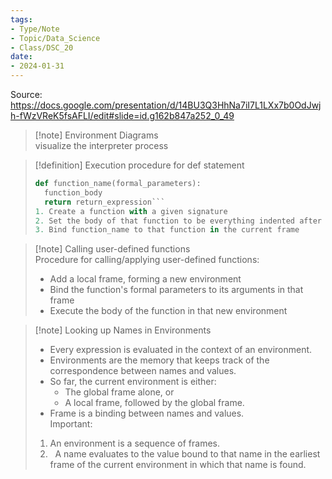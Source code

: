 ```yaml
---
tags:
- Type/Note
- Topic/Data_Science
- Class/DSC_20
date:
- 2024-01-31
---
```

Source: https://docs.google.com/presentation/d/14BU3Q3HhNa7iI7L1LXx7b0OdJwjh-fWzVReK5fsAFLI/edit#slide=id.g162b847a252_0_49  

> [!note] Environment Diagrams  
> visualize the interpreter process  

> [!definition] Execution procedure for def statement  
> ```Python  
> def function_name(formal_parameters):  
> 	function_body  
> 	return return_expression```  
> 1. Create a function with a given signature  
> 2. Set the body of that function to be everything indented after the first line  
> 3. Bind function_name to that function in the current frame  

> [!note] Calling user-defined functions  
> Procedure for calling/applying user-defined functions:  
> - Add a local frame, forming a new environment  
> - Bind the function's formal parameters to its arguments in that frame  
> - Execute the body of the function in that new environment  

> [!note] Looking up Names in Environments  
> - Every expression is evaluated in the context of an environment.  
> - Environments are the memory that keeps track of the correspondence between names and values.  
> - So far, the current environment is either:  
> 	- The global frame alone, or  
> 	- A local frame, followed by the global frame.  
> - Frame is a binding between names and values.  
> Important:  
> 1. An environment is a sequence of frames.  
> 2.   A name evaluates to the value bound to that name in the earliest frame of the current environment in which that name is found.  
